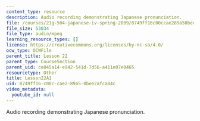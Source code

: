 ```yaml
---
content_type: resource
description: Audio recording demonstrating Japanese pronunciation.
file: /courses/21g-504-japanese-iv-spring-2009/8749ff16c00ccae289a50bee2afca84c_Lesson22A1.mp3
file_size: 53034
file_type: audio/mpeg
learning_resource_types: []
license: https://creativecommons.org/licenses/by-nc-sa/4.0/
ocw_type: OCWFile
parent_title: Lesson 22
parent_type: CourseSection
parent_uid: ce845a14-e942-541d-7d56-a411e07e0465
resourcetype: Other
title: Lesson22A1
uid: 8749ff16-c00c-cae2-89a5-0bee2afca84c
video_metadata:
  youtube_id: null
---
```

Audio recording demonstrating Japanese pronunciation.